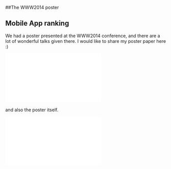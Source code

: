 ##The WWW2014 poster

## Mobile App ranking

We had a poster presented at the WWW2014 conference, and there are a lot of wonderful talks given there.
I would like to share my poster paper here :)

![WWW_poster_paper](/images/pos053-yu.pdf)

and also the poster itself.

![WWW_poster](/images/wwwposter.pdf)
